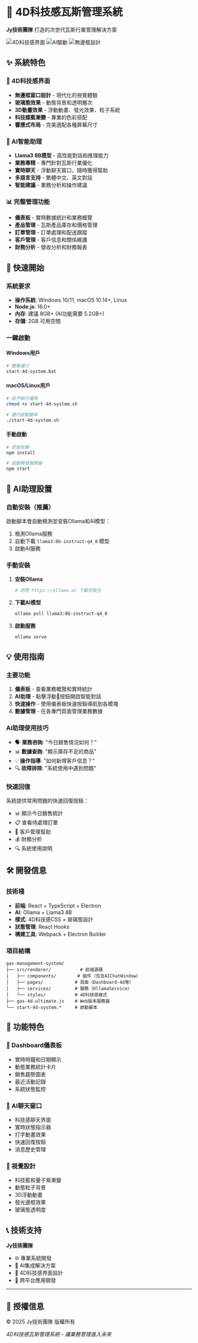 # 🚀 4D科技感瓦斯管理系統

**Jy技術團隊** 打造的次世代瓦斯行業管理解決方案

![4D科技感界面](https://img.shields.io/badge/界面-4D科技感-blue)
![AI驅動](https://img.shields.io/badge/AI-Llama3%208B-green)
![無邊框設計](https://img.shields.io/badge/設計-無邊框-purple)

## ✨ 系統特色

### 🎨 4D科技感界面
- **無邊框窗口設計** - 現代化的視覺體驗
- **玻璃態效果** - 動態背景和透明層次
- **3D動畫效果** - 浮動動畫、發光效果、粒子系統
- **科技蝶藍漸變** - 專業的色彩搭配
- **響應式布局** - 完美適配各種屏幕尺寸

### 🤖 AI智能助理
- **Llama3 8B模型** - 高性能對話和推理能力
- **業務專精** - 專門針對瓦斯行業優化
- **實時聊天** - 浮動聊天窗口，隨時獲得幫助
- **多語言支持** - 繁體中文、英文對話
- **智能建議** - 業務分析和操作建議

### 📊 完整管理功能
- **儀表板** - 實時數據統計和業務概覽
- **產品管理** - 瓦斯產品庫存和價格管理
- **訂單管理** - 訂單處理和配送跟蹤
- **客戶管理** - 客戶信息和關係維護
- **財務分析** - 營收分析和財務報表

## 🚀 快速開始

### 系統要求
- **操作系統**: Windows 10/11, macOS 10.14+, Linux
- **Node.js**: 16.0+ 
- **內存**: 建議 8GB+ (AI功能需要 5.2GB+)
- **存儲**: 2GB 可用空間

### 一鍵啟動

#### Windows用戶
```bash
# 雙擊運行
start-4d-system.bat
```

#### macOS/Linux用戶
```bash
# 給予執行權限
chmod +x start-4d-system.sh

# 運行啟動腳本
./start-4d-system.sh
```

#### 手動啟動
```bash
# 安裝依賴
npm install

# 啟動開發服務器
npm start
```

## 🤖 AI助理設置

### 自動安裝（推薦）
啟動腳本會自動檢測並安裝Ollama和AI模型：
1. 檢測Ollama服務
2. 自動下載 `llama3:8b-instruct-q4_0` 模型
3. 啟動AI服務

### 手動安裝
1. **安裝Ollama**
   ```bash
   # 訪問 https://ollama.ai 下載安裝包
   ```

2. **下載AI模型**
   ```bash
   ollama pull llama3:8b-instruct-q4_0
   ```

3. **啟動服務**
   ```bash
   ollama serve
   ```

## 💡 使用指南

### 主要功能
1. **儀表板** - 查看業務概覽和實時統計
2. **AI助理** - 點擊浮動🤖按鈕開啟智能對話
3. **快速操作** - 使用儀表板快速按鈕導航到各模塊
4. **數據管理** - 在各專門頁面管理業務數據

### AI助理使用技巧
- 🗣️ **業務咨詢**: "今日銷售情況如何？"
- 📊 **數據查詢**: "顯示庫存不足的商品"
- 💡 **操作指導**: "如何新增客戶信息？"
- 🔍 **故障排除**: "系統使用中遇到問題"

### 快速回復
系統提供常用問題的快速回復按鈕：
- 📊 顯示今日銷售統計
- 📋 查看待處理訂單
- 👥 客戶管理幫助
- 💰 財務分析
- 🔍 系統使用說明

## 🛠️ 開發信息

### 技術棧
- **前端**: React + TypeScript + Electron
- **AI**: Ollama + Llama3 8B
- **樣式**: 4D科技感CSS + 玻璃態設計
- **狀態管理**: React Hooks
- **構建工具**: Webpack + Electron Builder

### 項目結構
```
gas-management-system/
├── src/renderer/           # 前端源碼
│   ├── components/        # 組件（包含AIChatWindow）
│   ├── pages/            # 頁面（Dashboard-4d等）
│   ├── services/         # 服務（OllamaService）
│   └── styles/           # 4D科技感樣式
├── gas-4d-ultimate.js    # Web版本服務器
└── start-4d-system.*     # 啟動腳本
```

## 🎯 功能特色

### 🏢 Dashboard儀表板
- 實時時鐘和日期顯示
- 動態業務統計卡片
- 銷售趨勢圖表
- 最近活動記錄
- 系統狀態監控

### 🤖 AI聊天窗口
- 科技感聊天界面
- 實時狀態指示器
- 打字動畫效果
- 快速回復按鈕
- 消息歷史管理

### 🎨 視覺設計
- 科技藍和量子紫漸變
- 動態粒子背景
- 3D浮動動畫
- 發光邊框效果
- 玻璃態透明度

## 📞 技術支持

**Jy技術團隊** 
- 🌐 專業系統開發
- 🤖 AI集成解決方案
- 🎨 4D科技感界面設計
- 📱 跨平台應用開發

---

## 📄 授權信息

© 2025 Jy技術團隊 版權所有

*4D科技感瓦斯管理系統 - 讓業務管理進入未來*
